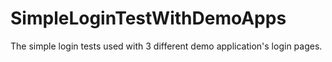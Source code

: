 # SimpleLoginTestWithDemoApps
The simple login tests used with 3 different demo application's login pages.
